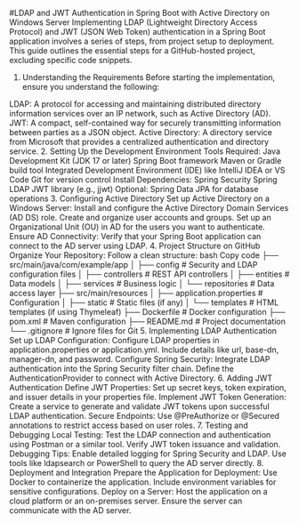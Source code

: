 #LDAP and JWT Authentication in Spring Boot with Active Directory on Windows Server
Implementing LDAP (Lightweight Directory Access Protocol) and JWT (JSON Web Token) authentication in a Spring Boot application involves a series of steps, from project setup to deployment. This guide outlines the essential steps for a GitHub-hosted project, excluding specific code snippets.

1. Understanding the Requirements
Before starting the implementation, ensure you understand the following:

LDAP: A protocol for accessing and maintaining distributed directory information services over an IP network, such as Active Directory (AD).
JWT: A compact, self-contained way for securely transmitting information between parties as a JSON object.
Active Directory: A directory service from Microsoft that provides a centralized authentication and directory service.
2. Setting Up the Development Environment
Tools Required:
Java Development Kit (JDK 17 or later)
Spring Boot framework
Maven or Gradle build tool
Integrated Development Environment (IDE) like IntelliJ IDEA or VS Code
Git for version control
Install Dependencies:
Spring Security
Spring LDAP
JWT library (e.g., jjwt)
Optional: Spring Data JPA for database operations
3. Configuring Active Directory
Set up Active Directory on a Windows Server:
Install and configure the Active Directory Domain Services (AD DS) role.
Create and organize user accounts and groups.
Set up an Organizational Unit (OU) in AD for the users you want to authenticate.
Ensure AD Connectivity:
Verify that your Spring Boot application can connect to the AD server using LDAP.
4. Project Structure on GitHub
Organize Your Repository:
Follow a clean structure:
bash
Copy code
├── src/main/java/com/example/app
│   ├── config          # Security and LDAP configuration files
│   ├── controllers     # REST API controllers
│   ├── entities        # Data models
│   ├── services        # Business logic
│   └── repositories    # Data access layer
├── src/main/resources
│   ├── application.properties  # Configuration
│   ├── static          # Static files (if any)
│   └── templates       # HTML templates (if using Thymeleaf)
├── Dockerfile          # Docker configuration
├── pom.xml             # Maven configuration
├── README.md           # Project documentation
└── .gitignore          # Ignore files for Git
5. Implementing LDAP Authentication
Set up LDAP Configuration:
Configure LDAP properties in application.properties or application.yml.
Include details like url, base-dn, manager-dn, and password.
Configure Spring Security:
Integrate LDAP authentication into the Spring Security filter chain.
Define the AuthenticationProvider to connect with Active Directory.
6. Adding JWT Authentication
Define JWT Properties:
Set up secret keys, token expiration, and issuer details in your properties file.
Implement JWT Token Generation:
Create a service to generate and validate JWT tokens upon successful LDAP authentication.
Secure Endpoints:
Use @PreAuthorize or @Secured annotations to restrict access based on user roles.
7. Testing and Debugging
Local Testing:
Test the LDAP connection and authentication using Postman or a similar tool.
Verify JWT token issuance and validation.
Debugging Tips:
Enable detailed logging for Spring Security and LDAP.
Use tools like ldapsearch or PowerShell to query the AD server directly.
8. Deployment and Integration
Prepare the Application for Deployment:
Use Docker to containerize the application.
Include environment variables for sensitive configurations.
Deploy on a Server:
Host the application on a cloud platform or an on-premises server.
Ensure the server can communicate with the AD server.

